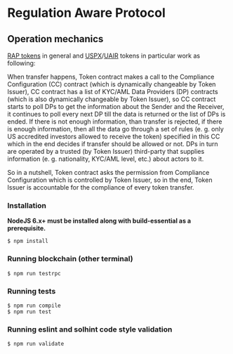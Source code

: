 # Regulation Aware Protocol

## Operation mechanics

[RAP tokens](https://ambisafe.com/regulation_aware_protocol.html) in general and [USPX](http://spacex.orderbook.io/)/[UAIR](http://uair.info/) tokens in particular work as following:

When transfer happens, Token contract makes a call to the Compliance Configuration (CC) contract (which is dynamically changeable by Token Issuer), CC contract has a list of KYC/AML Data Providers (DP) contracts (which is also dynamically changeable by Token Issuer), so CC contract starts to poll DPs to get the information about the Sender and the Receiver, it continues to poll every next DP till the data is returned or the list of DPs is ended. If there is not enough information, than transfer is rejected, if there is enough information, then all the data go through a set of rules (e. g. only US accredited investors allowed to receive the token) specified in this CC which in the end decides if transfer should be allowed or not. DPs in turn are operated by a trusted (by Token Issuer) third-party that supplies information (e. g. nationality, KYC/AML level, etc.) about actors to it.

So in a nutshell, Token contract asks the permission from Compliance Configuration which is controlled by Token Issuer, so in the end, Token Issuer is accountable for the compliance of every token transfer.

### Installation

**NodeJS 6.x+ must be installed along with build-essential as a prerequisite.**
```
$ npm install
```

### Running blockchain (other terminal)
```
$ npm run testrpc
```

### Running tests

```
$ npm run compile
$ npm run test
```

### Running eslint and solhint code style validation
```
$ npm run validate
```
